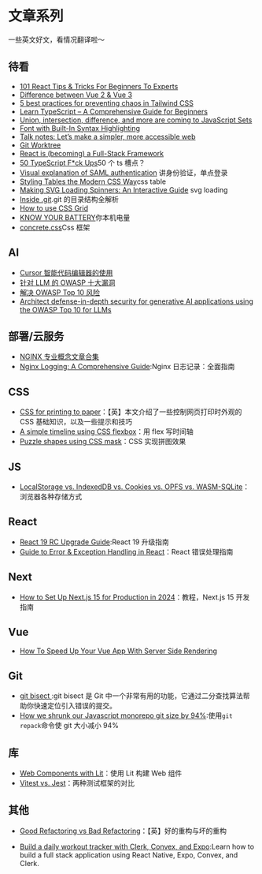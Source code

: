 # 文章系列

一些英文好文，看情况翻译啦～

## 待看

- [101 React Tips & Tricks For Beginners To Experts ](https://dev.to/_ndeyefatoudiop/101-react-tips-tricks-for-beginners-to-experts-4m11#category-2-effective-design-patterns-amp-techniques-%F0%9F%9B%A0-%EF%B8%8F)
- [Difference between Vue 2 & Vue 3](https://dev.to/durgesh94/difference-between-vue-2-vue-3-2pbj)
- [5 best practices for preventing chaos in Tailwind CSS](https://evilmartians.com/chronicles/5-best-practices-for-preventing-chaos-in-tailwind-css)
- [Learn TypeScript – A Comprehensive Guide for Beginners](https://www.freecodecamp.org/news/typescript-for-beginners-guide/)
- [Union, intersection, difference, and more are coming to JavaScript Sets](https://www.sonarsource.com/blog/union-intersection-difference-javascript-sets/)
- [Font with Built-In Syntax Highlighting](https://blog.glyphdrawing.club/font-with-built-in-syntax-highlighting/)
- [Talk notes: Let’s make a simpler, more accessible web](https://christianheilmann.com/2024/08/05/talk-notes-lets-make-a-simpler-more-accessible-web/)
- [Git Worktree](https://fev.al/posts/git-worktree/)
- [React is (becoming) a Full-Stack Framework](https://www.robinwieruch.de/react-full-stack-framework/)
- [50 TypeScript F\*ck Ups](https://leanpub.com/50-ts)50 个 ts 槽点？
- [Visual explanation of SAML authentication](https://www.sheshbabu.com/posts/visual-explanation-of-saml-authentication/) 讲身份验证，单点登录
- [Styling Tables the Modern CSS Way](https://piccalil.li/blog/styling-tables-the-modern-css-way/)css table
- [Making SVG Loading Spinners: An Interactive Guide](https://www.fffuel.co/svg-spinner/) svg loading
- [Inside .git](https://jvns.ca/blog/2024/01/26/inside-git/).git 的目录结构全解析
- [How to use CSS Grid](https://www.freecodecamp.org/news/css-grid/)
- [KNOW YOUR BATTERY](https://deepesh-01.github.io/battery_indicator/)你本机电量
- [concrete.css](https://concrete.style/)Css 框架

## AI

- [Cursor 智能代码编辑器的使用](https://jstoppa.com/posts/artificial-intelligence/fundamentals/code-smarter-not-harder-developing-with-cursor-and-claude-sonnet/post/)
- [针对 LLM 的 OWASP 十大漏洞](https://owasp.org/www-project-top-ten/)
- [解决 OWASP Top 10 风险](https://aws.amazon.com/cn/developer/application-security-performance/articles/addressing-owasp-top-10-risks/)
- [Architect defense-in-depth security for generative AI applications using the OWASP Top 10 for LLMs](https://aws.amazon.com/cn/blogs/machine-learning/architect-defense-in-depth-security-for-generative-ai-applications-using-the-owasp-top-10-for-llms/)


## 部署/云服务

- [NGINX 专业概念文章合集](https://xie.infoq.cn/article/e20acf6f5475569d9e6d9752d)
- [Nginx Logging: A Comprehensive Guide](https://betterstack.com/community/guides/logging/how-to-view-and-configure-nginx-access-and-error-logs/):Nginx 日志记录：全面指南

## CSS

- [CSS for printing to paper](https://voussoir.net/writing/css_for_printing)：【英】本文介绍了一些控制网页打印时外观的 CSS 基础知识，以及一些提示和技巧
- [A simple timeline using CSS flexbox](https://www.jonashietala.se/blog/2024/08/25/a_simple_timeline_using_css_flexbox/)：用 flex 写时间轴
- [Puzzle shapes using CSS mask](https://css-tip.com/puzzle-shape/)：CSS 实现拼图效果

## JS

- [LocalStorage vs. IndexedDB vs. Cookies vs. OPFS vs. WASM-SQLite](https://rxdb.info/articles/localstorage-indexeddb-cookies-opfs-sqlite-wasm.html)：浏览器各种存储方式

## React

- [React 19 RC Upgrade Guide](https://react.dev/blog/2024/04/25/react-19-upgrade-guide):React 19 升级指南
- [Guide to Error & Exception Handling in React](https://blog.sentry.io/guide-to-error-and-exception-handling-in-react/?utm_medium=paid-community&utm_source=javascriptweekly&utm_campaign=fy25q4-react&utm_content=newsletter-reactexceptions-read)：React 错误处理指南

## Next

- [How to Set Up Next.js 15 for Production in 2024](https://www.reactsquad.io/blog/how-to-set-up-next-js-15-for-production)：教程，Next.js 15 开发指南

## Vue

- [How To Speed Up Your Vue App With Server Side Rendering](https://www.debugbear.com/blog/vue-ssr#server-side-rendering-vs-static-site-generation-vs-incremental-static-regeneration)

## Git

- [git bisect ](https://www.mikebuss.com/posts/debugging-till-dawn):git bisect 是 Git 中一个非常有用的功能，它通过二分查找算法帮助你快速定位引入错误的提交。
- [How we shrunk our Javascript monorepo git size by 94%](https://www.jonathancreamer.com/how-we-shrunk-our-git-repo-size-by-94-percent/):使用`git repack`命令使 git 大小减小 94%

## 库

- [Web Components with Lit](https://pwp.stevecassidy.net/javascript/lit/)：使用 Lit 构建 Web 组件
- [Vitest vs. Jest](https://www.speakeasy.com/post/vitest-vs-jest)：两种测试框架的对比

## 其他

- [Good Refactoring vs Bad Refactoring](https://www.builder.io/blog/good-vs-bad-refactoring)：【英】好的重构与坏的重构

- [Build a daily workout tracker with Clerk, Convex, and Expo](https://expo.dev/blog/build-a-daily-workout-tracker-with-clerk-convex-and-expo?utm_source=cooper_press&utm_medium=newsletter&utm_campaign=expo_fitness&utm_content=10-24-24):Learn how to build a full stack application using React Native, Expo, Convex, and Clerk.
